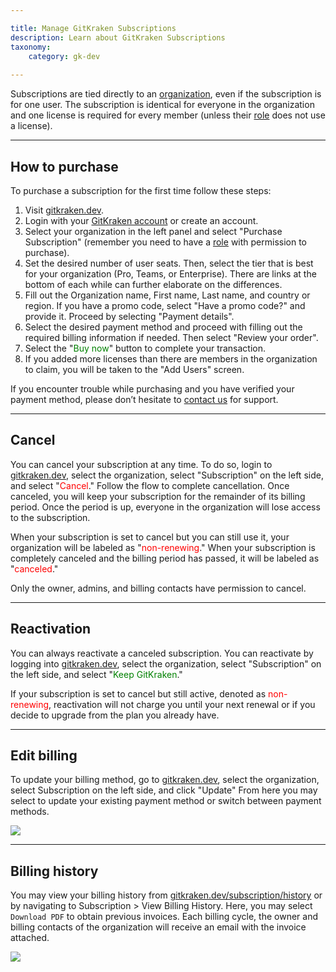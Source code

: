 ```yaml
---

title: Manage GitKraken Subscriptions
description: Learn about GitKraken Subscriptions
taxonomy:
    category: gk-dev
    
---
```


Subscriptions are tied directly to an [organization](/gk-dev/gk-dev-organization/), even if the subscription is for one user. The subscription is identical for everyone in the organization and one license is required for every member (unless their [role](/gk-dev/gk-dev-organization/#roles) does not use a license).

***

## How to purchase

To purchase a subscription for the first time follow these steps:
1. Visit [gitkraken.dev](https://gitkraken.dev).
2. Login with your [GitKraken account](/gk-dev/gk-dev-account/) or create an account.
3. Select your organization in the left panel and select "Purchase Subscription" (remember you need to have a [role](/gk-dev/gk-dev-organization/#roles) with permission to purchase).
4. Set the desired number of user seats. Then, select the tier that is best for your organization (Pro, Teams, or Enterprise). There are links at the bottom of each while can further elaborate on the differences.
5. Fill out the Organization name, First name, Last name, and country or region. If you have a promo code, select "Have a promo code?" and provide it. Proceed by selecting "Payment details".
6. Select the desired payment method and proceed with filling out the required billing information if needed. Then select "Review your order".
7. Select the "<span style='color: green;'>Buy now</span>" button to complete your transaction.
8. If you added more licenses than there are members in the organization to claim, you will be taken to the "Add Users" screen.

<div class='callout callout--basic'>
   	<p>If you encounter trouble while purchasing and you have verified your payment method, please don’t hesitate to <a href="https://www.gitkraken.com/billing-issues">contact us</a> for support.</p>
</div>

***

## Cancel

You can cancel your subscription at any time. To do so, login to [gitkraken.dev](https://gitkraken.dev/), select the organization, select "Subscription" on the left side, and select "<span style='color: red;'>Cancel</span>." Follow the flow to complete cancellation. Once canceled, you will keep your subscription for the remainder of its billing period. Once the period is up, everyone in the organization will lose access to the subscription.

When your subscription is set to cancel but you can still use it, your organization will be labeled as "<span style='color: red;'>non-renewing</span>." When your subscription is completely canceled and the billing period has passed, it will be labeled as "<span style='color: red;'>canceled</span>."

<div class='callout callout--basic'>
   	<p>Only the owner, admins, and billing contacts have permission to cancel.</p>
</div>

***

## Reactivation

You can always reactivate a canceled subscription. You can reactivate by logging into [gitkraken.dev](https://gitkraken.dev/), select the organization, select "Subscription" on the left side, and select "<span style='color: green;'>Keep GitKraken</span>." 

If your subscription is set to cancel but still active, denoted as <span style='color: red;'>non-renewing</span>, reactivation will not charge you until your next renewal or if you decide to upgrade from the plan you already have.

***

## Edit billing

To update your billing method, go to [gitkraken.dev](https://gitkraken.dev/), select the organization, select Subscription on the left side, and click "Update" From here you may select to update your existing payment method or switch between payment methods.

<img src="/wp-content/uploads/gk-dev-update-billing.png" srcset="/wp-content/uploads/gk-dev-update-billing@2x.png" class="img-responsive center img-bordered">

***

## Billing history

You may view your billing history from [gitkraken.dev/subscription/history](https://staging.gitkraken.dev/subscription/history) or by navigating to Subscription > View Billing History. Here, you may select `Download PDF` to obtain previous invoices. Each billing cycle, the owner and billing contacts of the organization will receive an email with the invoice attached.

<img src="/wp-content/uploads/gkdev-billing-history.png" srcset="/wp-content/uploads/gkdev-billing-history@2x.png" class="img-responsive center img-bordered">
